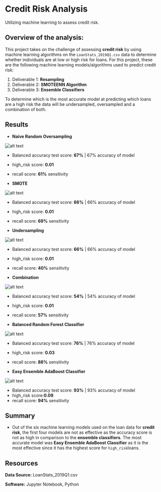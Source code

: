 # Credit Risk Analysis

Utilizing machine learning to assess credit risk.

## Overview of the analysis: 

This project takes on the challenge of assessing **credit risk** by using machine learning algorithms on the `LoanStats_2019Q1.csv` data to determine whether individuals are at low or high risk for loans. For this project, these are the following machine learning models/algorithms used to predict credit risk: 

1. Deliverable 1: **Resampling**
2. Deliverable 2: **SMOTEENN Algorithm**
3. Deliverable 3: **Ensemble Classifiers**

To determine which is the most accurate model at predicting which loans are a high risk the data will be undersampled, oversampled and a combination of both. 

## Results
	
- **Naive Random Oversampling**	

![alt text](https://github.com/Karenjakins/Credit_Risk_Analysis/blob/main/Resources/NaiveRandomOversampling.png "NaiveRandomOversampling")

  - Balanced accuracy test score: **67%** | 67% accuracy of model
  - high_risk score: **0.01**
  - recall score: **61%** sensitivity 

- **SMOTE**	

![alt text](https://github.com/Karenjakins/Credit_Risk_Analysis/blob/main/Resources/SMOTE.png "SMOTE")

  - Balanced accuracy test score: **66%** | 66% accuracy of model
  - high_risk score: **0.01**
  - recall score: **69%** sensitivity 


- **Undersampling**	

![alt text](https://github.com/Karenjakins/Credit_Risk_Analysis/blob/main/Resources/Undersampling.png "Undersampling")

  - Balanced accuracy test score: **66%** | 66% accuracy of model
  - high_risk score: **0.01** 
  - recall score: **40%** sensitivity 

- **Combination**	

![alt text](https://github.com/Karenjakins/Credit_Risk_Analysis/blob/main/Resources/Combination.png "Combination")

  - Balanced accuracy test score: **54%** | 54% accuracy of model
  - high_risk score: **0.01**
  - recall score: **57%** sensitivity 

- **Balanced Random Forest Classifier**	

![alt text](https://github.com/Karenjakins/Credit_Risk_Analysis/blob/main/Resources/BalancedRandomForestClassifier.png "BalancedRandomForestClassifier")

  - Balanced accuracy test score: **76%** | 76% accuracy of model
  - high_risk score: **0.03**
  - recall score: **88%** sensitivity 

- **Easy Ensemble AdaBoost Classifier**	

![alt text](https://github.com/Karenjakins/Credit_Risk_Analysis/blob/main/Resources/EasyEnsembleAdaBoostClassifier.png "EasyEnsembleAdaBoostClassifier")

  - Balanced accuracy test score: **93%** | 93% accuracy of model
  - high_risk score:**0.09** 
  - recall score: **94%** sensitivity 

## Summary 

- Out of the six machine learning models used on the loan data for **credit risk**, the first four models are not as effective as the accuracy score is not as high in comparison to the **ensemble classifiers**. The most accurate model was **Easy Ensemble AdaBoost Classifier** as it is the most effective since it has the highest score for `high_risk`loans. 


## Resources

**Data Source:** LoanStats_2019Q1.csv

**Software:** Jupyter Notebook, Python
